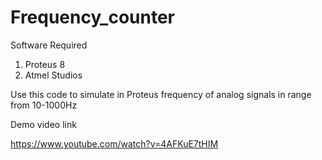 # Frequency_counter

Software Required

1) Proteus 8
2) Atmel Studios

Use this code to simulate in Proteus frequency of analog signals in range from 10-1000Hz

Demo video link

https://www.youtube.com/watch?v=4AFKuE7tHIM
